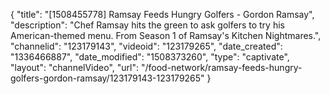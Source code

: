 {
    "title": "[1508455778] Ramsay Feeds Hungry Golfers - Gordon Ramsay",
    "description": "Chef Ramsay hits the green to ask golfers to try his American-themed menu. From Season 1 of Ramsay's Kitchen Nightmares.",
    "channelid": "123179143",
    "videoid": "123179265",
    "date_created": "1336466887",
    "date_modified": "1508373260",
    "type": "captivate",
    "layout": "channelVideo",
    "url": "\/food-network\/ramsay-feeds-hungry-golfers-gordon-ramsay\/123179143-123179265"
}